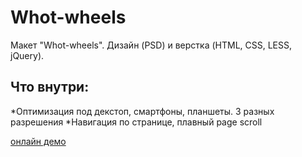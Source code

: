 # Whot-wheels
 Макет "Whot-wheels". Дизайн (PSD) и верстка (HTML, CSS, LESS, jQuery).
 ## Что внутри:
 *Оптимизация под декстоп, смартфоны, планшеты. 3 разных разрешения
 *Навигация по странице, плавный page scroll

 [онлайн демо](https://runar-web.github.io/Whot-wheels/)
